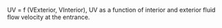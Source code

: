 UV = f (VExterior, VInterior), UV as a function of interior and exterior fluid flow velocity at the entrance.
